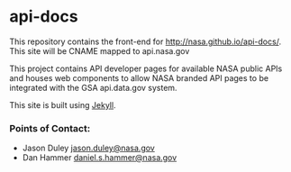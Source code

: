 api-docs
========

This repository contains the front-end for http://nasa.github.io/api-docs/. This site will be CNAME mapped to api.nasa.gov

This project contains API developer pages for available NASA public APIs and houses web components to allow NASA branded API pages to be integrated with the GSA api.data.gov system.

This site is built using [Jekyll](http://jekyllrb.com/).

### Points of Contact:
- Jason Duley jason.duley@nasa.gov 
- Dan Hammer daniel.s.hammer@nasa.gov
